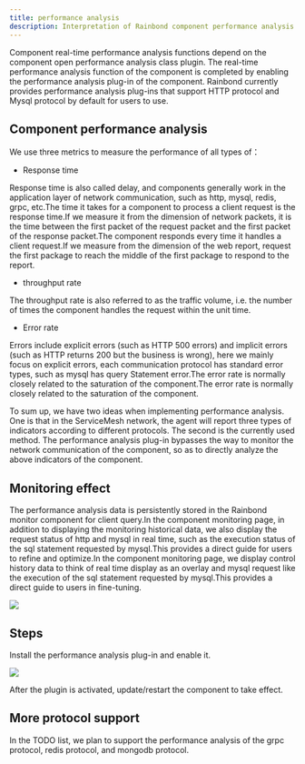 ```yaml
---
title: performance analysis
description: Interpretation of Rainbond component performance analysis function
---
```


Component real-time performance analysis functions depend on the component open performance analysis class plugin. The real-time performance analysis function of the component is completed by enabling the performance analysis plug-in of the component. Rainbond currently provides performance analysis plug-ins that support HTTP protocol and Mysql protocol by default for users to use.

## Component performance analysis

We use three metrics to measure the performance of all types of：

- Response time

Response time is also called delay, and components generally work in the application layer of network communication, such as http, mysql, redis, grpc, etc.The time it takes for a component to process a client request is the response time.If we measure it from the dimension of network packets, it is the time between the first packet of the request packet and the first packet of the response packet.The component responds every time it handles a client request.If we measure from the dimension of the web report, request the first package to reach the middle of the first package to respond to the report.

- throughput rate

The throughput rate is also referred to as the traffic volume, i.e. the number of times the component handles the request within the unit time.

- Error rate

Errors include explicit errors (such as HTTP 500 errors) and implicit errors (such as HTTP returns 200 but the business is wrong), here we mainly focus on explicit errors, each communication protocol has standard error types, such as mysql has query Statement error.The error rate is normally closely related to the saturation of the component.The error rate is normally closely related to the saturation of the component.

To sum up, we have two ideas when implementing performance analysis. One is that in the ServiceMesh network, the agent will report three types of indicators according to different protocols. The second is the currently used method. The performance analysis plug-in bypasses the way to monitor the network communication of the component, so as to directly analyze the above indicators of the component.

## Monitoring effect

The performance analysis data is persistently stored in the Rainbond monitor component for client query.In the component monitoring page, in addition to displaying the monitoring historical data, we also display the request status of http and mysql in real time, such as the execution status of the sql statement requested by mysql.This provides a direct guide for users to refine and optimize.In the component monitoring page, we display control history data to think of real time display as an overlay and mysql request like the execution of the sql statement requested by mysql.This provides a direct guide to users in fine-tuning.

![](https://static.goodrain.com/docs/5.6/use-manual/component-manager/monitor/performance-analysis.png)

## Steps

Install the performance analysis plug-in and enable it.

![](https://static.goodrain.com/docs/5.6/use-manual/component-manager/monitor/open-plugin.png)

After the plugin is activated, update/restart the component to take effect.

## More protocol support

In the TODO list, we plan to support the performance analysis of the grpc protocol, redis protocol, and mongodb protocol.
